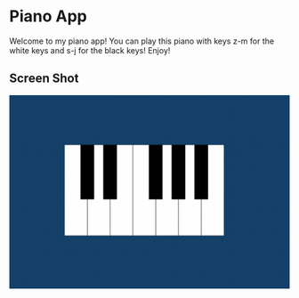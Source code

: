 # Piano App

Welcome to my piano app! You can play this piano with keys z-m for the white keys and s-j for the black keys!
Enjoy!

## Screen Shot 

![pianopic](./media/pianopic.png)
